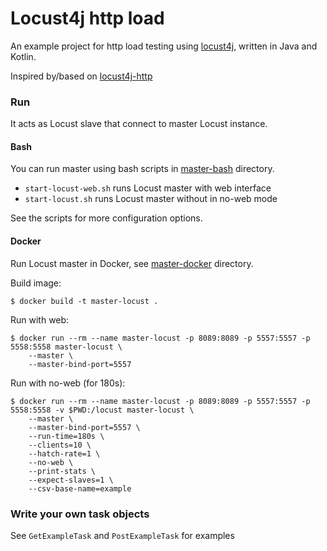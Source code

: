 # Locust4j http load

An example project for http load testing using [locust4j](https://github.com/myzhan/locust4j), written in Java and Kotlin.

Inspired by/based on [locust4j-http](https://github.com/myzhan/locust4j-http)

### Run 

It acts as Locust slave that connect to master Locust instance.

#### Bash

You can run master using bash scripts in [master-bash](https://github.com/nejckorasa/locust4j-http-load/tree/master/locust4j-http-load/master-bash) directory.

- `start-locust-web.sh` runs Locust master with web interface
- `start-locust.sh` runs Locust master without in no-web mode

See the scripts for more configuration options.

#### Docker

Run Locust master in Docker, see [master-docker](https://github.com/nejckorasa/locust4j-http-load/tree/master/locust4j-http-load/master-docker) directory.

Build image:
```
$ docker build -t master-locust .
```

Run with web:
```
$ docker run --rm --name master-locust -p 8089:8089 -p 5557:5557 -p 5558:5558 master-locust \
    --master \
    --master-bind-port=5557
```

Run with no-web (for 180s):
```
$ docker run --rm --name master-locust -p 8089:8089 -p 5557:5557 -p 5558:5558 -v $PWD:/locust master-locust \
    --master \
    --master-bind-port=5557 \
    --run-time=180s \
    --clients=10 \
    --hatch-rate=1 \
    --no-web \
    --print-stats \
    --expect-slaves=1 \
    --csv-base-name=example
```

### Write your own task objects

See `GetExampleTask` and `PostExampleTask` for examples